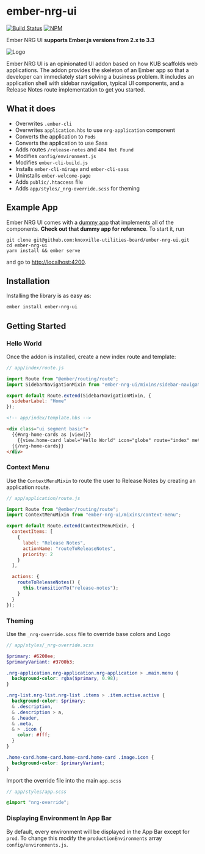 # ember-nrg-ui

[![Build Status][build-status-img]][build-status-link]
[![NPM][npm-badge-img]][npm-badge-link]

Ember NRG UI **supports Ember.js versions from 2.x to 3.3**

![Logo](https://knoxville-utilities-board.github.io/ember-nrg-ui/images/nrg-logo.svg)

Ember NRG UI is an opinionated UI addon based on how KUB scaffolds web applications.
The addon provides the skeleton of an Ember app so that a developer can immediately start solving a business problem.
It includes an application shell with sidebar navigation, typical UI components, and a Release Notes route implementation to get you started.

## What it does

- Overwrites `.ember-cli`
- Overwrites `application.hbs` to use `nrg-application` component
- Converts the application to `Pods`
- Converts the application to use Sass
- Adds routes `/release-notes` and `404 Not Found`
- Modifies `config/environment.js`
- Modifies `ember-cli-build.js`
- Installs `ember-cli-mirage` and `ember-cli-sass`
- Uninstalls `ember-welcome-page`
- Adds `public/.htaccess` file
- Adds `app/styles/_nrg-override.scss` for theming

## Example App

Ember NRG UI comes with a [dummy app](tests/dummy) that implements all of the components.
**Check out that dummy app for reference**. To start it, run

    git clone git@github.com:knoxville-utilities-board/ember-nrg-ui.git
    cd ember-nrg-ui
    yarn install && ember serve

and go to <http://localhost:4200>.

## Installation

Installing the library is as easy as:

```bash
ember install ember-nrg-ui
```

## Getting Started

### Hello World

Once the addon is installed, create a new index route and template:

```javascript
// app/index/route.js

import Route from "@ember/routing/route";
import SidebarNavigationMixin from "ember-nrg-ui/mixins/sidebar-navigation";

export default Route.extend(SidebarNavigationMixin, {
  sidebarLabel: "Home"
});
```

```html
<!-- app/index/template.hbs -->

<div class="ui segment basic">
  {{#nrg-home-cards as |view|}}
    {{view.home-card label="Hello World" icon="globe" route="index" meta="obligatory" }}
  {{/nrg-home-cards}}
</div>
```

### Context Menu

Use the `ContextMenuMixin` to route the user to Release Notes by creating
an application route.

```javascript
// app/application/route.js

import Route from "@ember/routing/route";
import ContextMenuMixin from "ember-nrg-ui/mixins/context-menu";

export default Route.extend(ContextMenuMixin, {
  contextItems: [
    {
      label: "Release Notes",
      actionName: "routeToReleaseNotes",
      priority: 2
    }
  ],

  actions: {
    routeToReleaseNotes() {
      this.transitionTo("release-notes");
    }
  }
});
```

### Theming

Use the `_nrg-override.scss` file to override base colors and Logo

```scss
// app/styles/_nrg-override.scss

$primary: #6200ee;
$primaryVariant: #3700b3;

.nrg-application.nrg-application.nrg-application > .main.menu {
  background-color: rgba($primary, 0.98);
}

.nrg-list.nrg-list.nrg-list .items > .item.active.active {
  background-color: $primary;
  & .description,
  & .description > a,
  & .header,
  & .meta,
  & > .icon {
    color: #fff;
  }
}

.home-card.home-card.home-card.home-card .image.icon {
  background-color: $primaryVariant;
}
```

Import the override file into the main `app.scss`

```scss
// app/styles/app.scss

@import "nrg-override";
```

[build-status-img]: https://dev.azure.com/knoxville-utilities-board/ember-nrg-ui/_apis/build/status/knoxville-utilities-board.ember-nrg-ui?branchName=master
[build-status-link]: https://dev.azure.com/knoxville-utilities-board/ember-nrg-ui/_build/latest?definitionId=1&branchName=master
[npm-badge-img]: https://badge.fury.io/js/ember-nrg-ui.svg
[npm-badge-link]: http://badge.fury.io/js/ember-nrg-ui

### Displaying Environment In App Bar

By default, every environment will be displayed in the App Bar except for `prod`.
To change this modify the `productionEnvironments` array `config/environments.js`.
